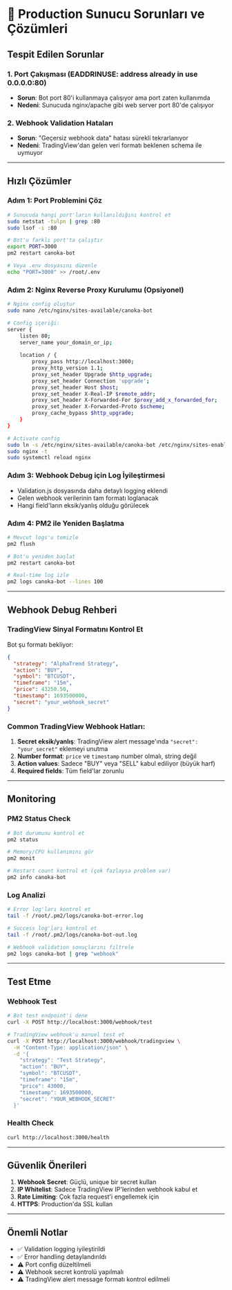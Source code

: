 # 🚨 Production Sunucu Sorunları ve Çözümleri

## Tespit Edilen Sorunlar

### 1. Port Çakışması (EADDRINUSE: address already in use 0.0.0.0:80)
- **Sorun**: Bot port 80'i kullanmaya çalışıyor ama port zaten kullanımda
- **Nedeni**: Sunucuda nginx/apache gibi web server port 80'de çalışıyor

### 2. Webhook Validation Hataları
- **Sorun**: "Geçersiz webhook data" hatası sürekli tekrarlanıyor
- **Nedeni**: TradingView'dan gelen veri formatı beklenen schema ile uymuyor

---

## Hızlı Çözümler

### Adım 1: Port Problemini Çöz
```bash
# Sunucuda hangi port'ların kullanıldığını kontrol et
sudo netstat -tulpn | grep :80
sudo lsof -i :80

# Bot'u farklı port'ta çalıştır
export PORT=3000
pm2 restart canoka-bot

# Veya .env dosyasını düzenle
echo "PORT=3000" >> /root/.env
```

### Adım 2: Nginx Reverse Proxy Kurulumu (Opsiyonel)
```bash
# Nginx config oluştur
sudo nano /etc/nginx/sites-available/canoka-bot

# Config içeriği:
server {
    listen 80;
    server_name your_domain_or_ip;
    
    location / {
        proxy_pass http://localhost:3000;
        proxy_http_version 1.1;
        proxy_set_header Upgrade $http_upgrade;
        proxy_set_header Connection 'upgrade';
        proxy_set_header Host $host;
        proxy_set_header X-Real-IP $remote_addr;
        proxy_set_header X-Forwarded-For $proxy_add_x_forwarded_for;
        proxy_set_header X-Forwarded-Proto $scheme;
        proxy_cache_bypass $http_upgrade;
    }
}

# Activate config
sudo ln -s /etc/nginx/sites-available/canoka-bot /etc/nginx/sites-enabled/
sudo nginx -t
sudo systemctl reload nginx
```

### Adım 3: Webhook Debug için Log İyileştirmesi
- Validation.js dosyasında daha detaylı logging eklendi
- Gelen webhook verilerinin tam formatı loglanacak
- Hangi field'ların eksik/yanlış olduğu görülecek

### Adım 4: PM2 ile Yeniden Başlatma
```bash
# Mevcut logs'u temizle
pm2 flush

# Bot'u yeniden başlat
pm2 restart canoka-bot

# Real-time log izle
pm2 logs canoka-bot --lines 100
```

---

## Webhook Debug Rehberi

### TradingView Sinyal Formatını Kontrol Et
Bot şu formatı bekliyor:
```json
{
  "strategy": "AlphaTrend Strategy",
  "action": "BUY",
  "symbol": "BTCUSDT", 
  "timeframe": "15m",
  "price": 43250.50,
  "timestamp": 1693500000,
  "secret": "your_webhook_secret"
}
```

### Common TradingView Webhook Hatları:
1. **Secret eksik/yanlış**: TradingView alert message'ında `"secret": "your_secret"` eklemeyi unutma
2. **Number format**: `price` ve `timestamp` number olmalı, string değil
3. **Action values**: Sadece "BUY" veya "SELL" kabul ediliyor (büyük harf)
4. **Required fields**: Tüm field'lar zorunlu

---

## Monitoring

### PM2 Status Check
```bash
# Bot durumunu kontrol et
pm2 status

# Memory/CPU kullanımını gör
pm2 monit

# Restart count kontrol et (çok fazlaysa problem var)
pm2 info canoka-bot
```

### Log Analizi
```bash
# Error log'ları kontrol et
tail -f /root/.pm2/logs/canoka-bot-error.log

# Success log'ları kontrol et  
tail -f /root/.pm2/logs/canoka-bot-out.log

# Webhook validation sonuçlarını filtrele
pm2 logs canoka-bot | grep "webhook"
```

---

## Test Etme

### Webhook Test
```bash
# Bot test endpoint'i dene
curl -X POST http://localhost:3000/webhook/test

# TradingView webhook'u manuel test et
curl -X POST http://localhost:3000/webhook/tradingview \
  -H "Content-Type: application/json" \
  -d '{
    "strategy": "Test Strategy",
    "action": "BUY", 
    "symbol": "BTCUSDT",
    "timeframe": "15m",
    "price": 43000,
    "timestamp": 1693500000,
    "secret": "YOUR_WEBHOOK_SECRET"
  }'
```

### Health Check
```bash
curl http://localhost:3000/health
```

---

## Güvenlik Önerileri

1. **Webhook Secret**: Güçlü, unique bir secret kullan
2. **IP Whitelist**: Sadece TradingView IP'lerinden webhook kabul et
3. **Rate Limiting**: Çok fazla request'i engellemek için
4. **HTTPS**: Production'da SSL kullan

---

## Önemli Notlar

- ✅ Validation logging iyileştirildi
- ✅ Error handling detaylandırıldı  
- ⚠️ Port config düzeltilmeli
- ⚠️ Webhook secret kontrolü yapılmalı
- ⚠️ TradingView alert message formatı kontrol edilmeli
